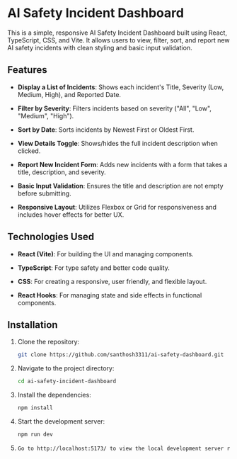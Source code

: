 # AI Safety Incident Dashboard
This is a simple, responsive AI Safety Incident Dashboard built using React, TypeScript, CSS, and Vite. It allows users to view, filter, sort, and report new AI safety incidents with clean styling and basic input validation.

## Features
- __Display a List of Incidents__: Shows each incident's Title, Severity (Low, Medium, High), and Reported Date.

- __Filter by Severity__: Filters incidents based on severity ("All", "Low", "Medium", "High").

- __Sort by Date__: Sorts incidents by Newest First or Oldest First.

- __View Details Toggle__: Shows/hides the full incident description when clicked.

- __Report New Incident Form__: Adds new incidents with a form that takes a title, description, and severity.

- __Basic Input Validation__: Ensures the title and description are not empty before submitting.

- __Responsive Layout__: Utilizes Flexbox or Grid for responsiveness and includes hover effects for better UX.

## Technologies Used
- __React (Vite)__: For building the UI and managing components.

- __TypeScript__: For type safety and better code quality.

- __CSS__: For creating a responsive, user friendly, and flexible layout.

- __React Hooks__: For managing state and side effects in functional components.

## Installation

1. Clone the repository:
    ```bash
    git clone https://github.com/santhosh3311/ai-safety-dashboard.git
    ```

2. Navigate to the project directory:
    ```bash
    cd ai-safety-incident-dashboard
    ```

3. Install the dependencies:
    ```bash
    npm install
    ```

4. Start the development server:
    ```bash
    npm run dev
    ```

5. ```bash
   Go to http://localhost:5173/ to view the local development server running the project.
   ```

